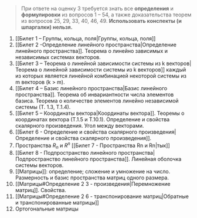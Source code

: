 >При ответе на оценку 3 требуется знать все **определения** и **формулировки** из вопросов 1 – 54, а также доказательства теорем из вопросов 25, 29, 33, 40, 46, 49. **Использовать конспекты (и шпаргалки) нельзя.**
1. [[Билет 1 – Группы, кольца, поля|Группы, кольца, поля]]
2. [[Билет 2 -Определение линейного пространства|Определение линейного пространства]]. Теорема о линейно зависимых и независимых системах векторов.
3. [[Билет 3 – Теорема о линейной зависимости системы из k векторов|Теорема о линейной зависимости системы из k векторов]] каждый из которых является линейной комбинацией некоторой системы из m векторов (k > m).
4. [[Билет 4  – Базис линейного пространства|Базис линейного пространства]]. Теорема об инвариантности числа элементов базиса. Теорема о количестве элементов линейно независимой системы (Т. 1.3, Т.1.4).
5. [[Билет 5 – Координаты вектора|Координаты вектора]]. Теоремы о координатах вектора (Т.1.5 и Т.10.1). Определение и свойства скалярного произведения. Угол между векторами.
6. [[Билет 6 - Определение и свойства скалярного произведения|Определение и свойства скалярного произведения]].
7. Пространства $R_n$ и $R^n$ [[Билет 7 - Пространства Rn и Rn|тык]]
8. [[Билет 8 - Подпространство линейного пространства|Подпространство линейного пространства]]. Линейная оболочка системы векторов.
9. [[Матрицы]]: определение; сложение и умножение на число. Размерность и базис пространства матриц одного размера.
10. [[Матрицы#Определение 2 3 - произведения|Перемножение матриц]]. Свойства.
11. [[Матрицы#Определение 2 6 - транспонирование матриц|Обратные и транспонированные матрицы]]
12. Ортогональные матрицы